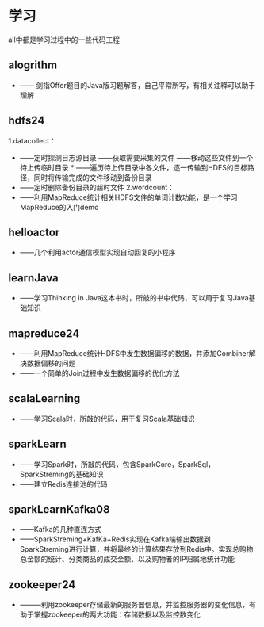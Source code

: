 # 学习
all中都是学习过程中的一些代码工程
 
## alogrithm
   * —— 剑指Offer题目的Java版习题解答，自己平常所写，有相关注释可以助于理解

## hdfs24
1.datacollect：
   * ——定时探测日志源目录 ——获取需要采集的文件 ——移动这些文件到一个待上传临时目录
		 * ——遍历待上传目录中各文件，逐一传输到HDFS的目标路径，同时将传输完成的文件移动到备份目录
   * ——定时删除备份目录的超时文件
2.wordcount：
  * ——利用MapReduce统计相关HDFS文件的单词计数功能，是一个学习MapReduce的入门demo

## helloactor
   * ——几个利用actor通信模型实现自动回复的小程序

## learnJava
   * ——学习Thinking in Java这本书时，所敲的书中代码，可以用于复习Java基础知识
   
## mapreduce24
   * ——利用MapReduce统计HDFS中发生数据偏移的数据，并添加Combiner解决数据偏移的问题
   * ——一个简单的Join过程中发生数据偏移的优化方法

## scalaLearning
  * ——学习Scala时，所敲的代码，用于复习Scala基础知识
  
## sparkLearn
  * ——学习Spark时，所敲的代码，包含SparkCore，SparkSql，SparkStreming的基础知识
  * ——建立Redis连接池的代码
  
## sparkLearnKafka08
 * ——Kafka的几种直连方式
 * ——SparkStreming+KafKa+Redis实现在Kafka端输出数据到SparkStreming进行计算，并将最终的计算结果存放到Redis中。实现总购物总金额的统计、分类商品的成交金额、以及购物者的IP归属地统计功能

## zookeeper24
 * ———利用zookeeper存储最新的服务器信息，并监控服务器的变化信息，有助于掌握zookeeper的两大功能：存储数据以及监控数变化
